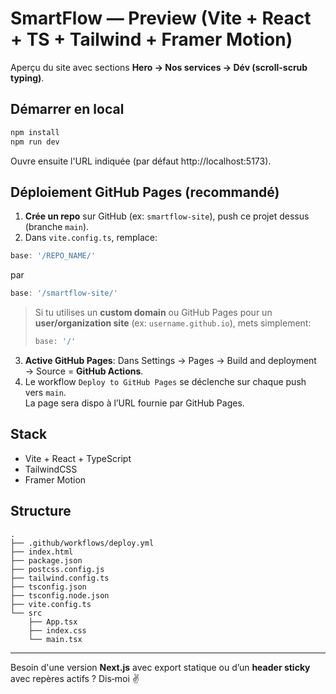 
# SmartFlow — Preview (Vite + React + TS + Tailwind + Framer Motion)

Aperçu du site avec sections **Hero → Nos services → Dév (scroll-scrub typing)**.

## Démarrer en local

```bash
npm install
npm run dev
```

Ouvre ensuite l'URL indiquée (par défaut http://localhost:5173).

## Déploiement GitHub Pages (recommandé)

1. **Crée un repo** sur GitHub (ex: `smartflow-site`), push ce projet dessus (branche `main`).  
2. Dans `vite.config.ts`, remplace:

```ts
base: '/REPO_NAME/'
```

par

```ts
base: '/smartflow-site/'
```

> Si tu utilises un **custom domain** ou GitHub Pages pour un **user/organization site** (ex: `username.github.io`), mets simplement:
>
> ```ts
> base: '/'
> ```

3. **Active GitHub Pages**: Dans Settings → Pages → Build and deployment → Source = **GitHub Actions**.
4. Le workflow `Deploy to GitHub Pages` se déclenche sur chaque push vers `main`.  
   La page sera dispo à l’URL fournie par GitHub Pages.

## Stack

- Vite + React + TypeScript
- TailwindCSS
- Framer Motion

## Structure

```
.
├── .github/workflows/deploy.yml
├── index.html
├── package.json
├── postcss.config.js
├── tailwind.config.ts
├── tsconfig.json
├── tsconfig.node.json
├── vite.config.ts
└── src
    ├── App.tsx
    ├── index.css
    └── main.tsx
```

---

Besoin d'une version **Next.js** avec export statique ou d’un **header sticky** avec repères actifs ? Dis‑moi ✌️
